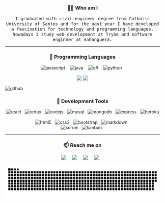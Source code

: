 <h3 align="center">👨‍💻 Who am I</h3>
<p align="center">
  <samp>I graduated with civil engineer degree from Catholic University of Santos and for the past year I have developed a fascination for technology and programming languages. Nowadays I study web development at Trybe and software enginner at Anhanguera.</samp>
</p>

<hr />

<!-- PROGRAMMING LANGUAGES -->
<h3 align="center">💬 Programming Languages</h3>
<p align="center">
  <img alt="javascript" src="https://img.shields.io/badge/javascript-F7DF1E?style=for-the-badge&logo=javascript&logoColor=black" />&nbsp;&nbsp;&nbsp;
<!--   <img alt="typescript"src="https://img.shields.io/badge/TypeScript-007ACC?style=for-the-badge&logo=typescript&logoColor=white">&nbsp;&nbsp; -->
  <img alt="java" src="https://img.shields.io/badge/Java-ED8B00?style=for-the-badge&logo=java&logoColor=white">&nbsp;&nbsp;&nbsp;
  <img alt="c#" src="https://img.shields.io/badge/C%23-239120?style=for-the-badge&logo=c-sharp&logoColor=white">&nbsp;&nbsp;&nbsp;
  <img alt="python" src="https://img.shields.io/badge/Python-14354C?style=for-the-badge&logo=python&logoColor=white">&nbsp;&nbsp;
  <br /><br />
  <img width="50%" src="https://github-readme-stats.vercel.app/api?username=Vincenzofdg&theme=blue-green" />
  <img width="42%" src="https://github-readme-stats.vercel.app/api/top-langs/?username=Vincenzofdg&layout=compact&count_private=true&theme=blue-green" />
<!--theme=merko-->
</p>

![github](https://activity-graph.herokuapp.com/graph?username=Vincenzofdg&bg_color=000000&color=4fff67&line=4fff67&point=ffffff&area=true&hide_border=true)

<!-- MY TOOLS -->
<h3 align="center">🔭 Development Tools</h3>
<div align="left">
  <div align="center">
    <img alt="react" src="https://img.shields.io/badge/React-20232A?style=for-the-badge&logo=react&logoColor=61DAFB">&nbsp;&nbsp;
    <img alt="redux" src="https://img.shields.io/badge/Redux-593D88?style=for-the-badge&logo=redux&logoColor=white">&nbsp;&nbsp;
    <img alt="nodejs"src="https://img.shields.io/badge/Node.js-43853D?style=for-the-badge&logo=node.js&logoColor=white">&nbsp;&nbsp;
    <img alt="mysql"src="https://img.shields.io/badge/MySQL-00000F?style=for-the-badge&logo=mysql&logoColor=white">&nbsp;&nbsp;
    <img alt="mongodb"src="https://img.shields.io/badge/MongoDB-4EA94B?style=for-the-badge&logo=mongodb&logoColor=white">&nbsp;&nbsp;
    <img alt="express"src="https://img.shields.io/badge/Express.js-404D59?style=for-the-badge">&nbsp;&nbsp;
    <img alt="heroku"src="https://img.shields.io/badge/Heroku-430098?style=for-the-badge&logo=heroku&logoColor=white">&nbsp;&nbsp;
  </div>

  <div align="center">
    <img alt="html5" src="https://img.shields.io/badge/html_5-E34F26?style=for-the-badge&logo=html5&logoColor=white">&nbsp;&nbsp;
    <img alt="css3" src="https://img.shields.io/badge/css_3-1572B6?style=for-the-badge&logo=css3&logoColor=white">&nbsp;&nbsp;
    <img alt="bootstrap" src="https://img.shields.io/badge/Bootstrap-563D7C?style=for-the-badge&logo=bootstrap&logoColor=white">&nbsp;&nbsp;
    <img alt="markdown" src="https://img.shields.io/badge/Markdown-000000?style=for-the-badge&logo=markdown&logoColor=white">&nbsp;&nbsp;
  </div> 
  
  <div align="center">
    <img alt="scrum" src="https://img.shields.io/badge/scrum-1572B6?style=for-the-badge">&nbsp;&nbsp;
    <img alt="kanban" src="https://img.shields.io/badge/kanban-CC2927?style=for-the-badge">&nbsp;&nbsp;
  </div>
</div>

<hr />

<!-- CONTACT -->
<h3  align="center">📫 Reach me on</h3>
<p align="center">
  <a target="_blank" href="https://www.linkedin.com/in/vincenzo-f-di-giacomo-107347223/"><img src="https://img.shields.io/badge/linkedin-%230077B5.svg?&style=for-the-badge&logo=linkedin&logoColor=white" /></a>&nbsp;&nbsp;&nbsp;&nbsp;
  <a target="_blank" href="https://t.me/vincenzofdg"><img src="https://img.shields.io/badge/Telegram-2CA5E0?style=for-the-badge&logo=telegram&logoColor=white" /></a>&nbsp;&nbsp;&nbsp;&nbsp;
  <a target="_blank" href=""><img src="https://img.shields.io/badge/Steam-000000?style=for-the-badge&logo=steam&logoColor=white" /></a>&nbsp;&nbsp;&nbsp;&nbsp;
  <a href="mailto:vfdgiacomo@gmail.com?subject=Hello%20Vincenzo,%20From%20Github"><img src="https://img.shields.io/badge/Gmail-D14836?style=for-the-badge&logo=gmail&logoColor=white" /></a>&nbsp;&nbsp;&nbsp;&nbsp;
</p>

![Snake animation](https://github.com/Vincenzofdg/Vincenzofdg/blob/output/github-contribution-grid-snake.svg)


<!-- Source ==> https://dev.to/envoy_/150-badges-for-github-pnk -->
